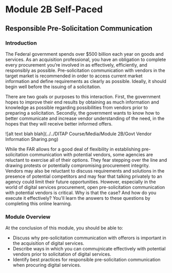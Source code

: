 # Module 2B Self-Paced

## Responsible Pre-Solicitation Communication

### Introduction
The Federal government spends over $500 billion each year on goods and services. As an acquisition professional, you have an obligation to complete every procurement you’re involved in as effectively, efficiently, and responsibly as possible. Pre-solicitation communication with vendors in the target market is recommended in order to access current market information and define requirements as clearly as possible. Ideally, it should begin well before the issuing of a solicitation.

There are two goals or purposes to this interaction. First, the government hopes to improve their end results by obtaining as much information and knowledge as possible regarding possibilities from vendors prior to preparing a solicitation. Secondly, the government wants to know how to better communicate and increase vendor understanding of the need, in the hopes that they will receive better informed offers. 

![alt text blah blah](../../DITAP Course/Media/Module 2B/Govt Vendor Information Sharing.png)

While the FAR allows for a good deal of flexibility in establishing pre-solicitation communication with potential vendors, some agencies are reluctant to exercise all of their options. They fear stepping over the line and drawing protests or potentially compromising procurement integrity. Vendors may also be reluctant to discuss requirements and solutions in the presence of potential competitors and may fear that talking privately to an agency could limit their future opportunities. However, especially in the world of digital services procurement, open pre-solicitation communication with potential vendors is critical. Why is that the case? And how do you execute it effectively? You'll learn the answers to these questions by completing this online learning.

### Module Overview
At the conclusion of this module, you should be able to: 

- Discuss why pre-solicitation communication with offerors is important in the acquisition of digital services.
- Describe ways in which you can commujnicate effectively with potential vendors prior to solicitation of digital services.
- Identify best practices for responsible pre-solicitation communication when procuring digital services. 
 
